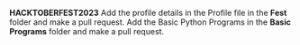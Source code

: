 **HACKTOBERFEST2023**
Add the profile details in the Profile file in the **Fest** folder and make a pull request.
Add the Basic Python Programs in the **Basic Programs** folder and make a pull request.
